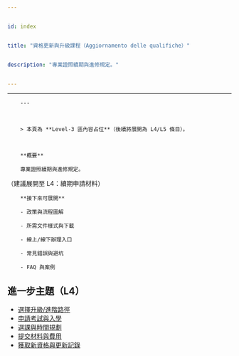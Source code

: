 ---
id: index
title: "資格更新與升級課程（Aggiornamento delle qualifiche）"
description: "專業證照續期與進修規定。"
---

---
        ---

        > 本頁為 **Level‑3 區內容占位**（後續將展開為 L4/L5 條目）。

        **概要**
        專業證照續期與進修規定。
（建議展開至 L4：續期申請材料）

        **接下來可展開**
        - 政策與流程圖解
        - 所需文件樣式與下載
        - 線上/線下辦理入口
        - 常見錯誤與避坑
        - FAQ 與案例

## 進一步主題（L4）

- [選擇升級/進階路徑](./choose-upgrade-path/)
- [申請考試與入學](./apply-for-exams/)
- [選課與時間規劃](./course-selection/)
- [提交材料與費用](./submit-docs/)
- [獲取新資格與更新記錄](./get-new-certification/)
